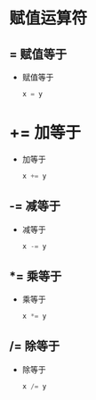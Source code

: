 # 赋值运算符

## = 赋值等于

+ 赋值等于

  ```js
  x = y
  ```

# += 加等于

+ 加等于

  ```js
  x += y
  ```

## -= 减等于

+ 减等于

  ```js
  x -= y
  ```

## *= 乘等于

+ 乘等于

  ```js
  x *= y
  ```

## /= 除等于

+ 除等于

  ```js
  x /= y
  ```
